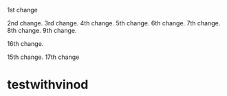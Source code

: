 1st change

2nd change.
3rd change.
4th change.
5th change.
6th change.
7th change.
8th change.
9th change.

16th change.

15th change.
17th change
# testwithvinod
